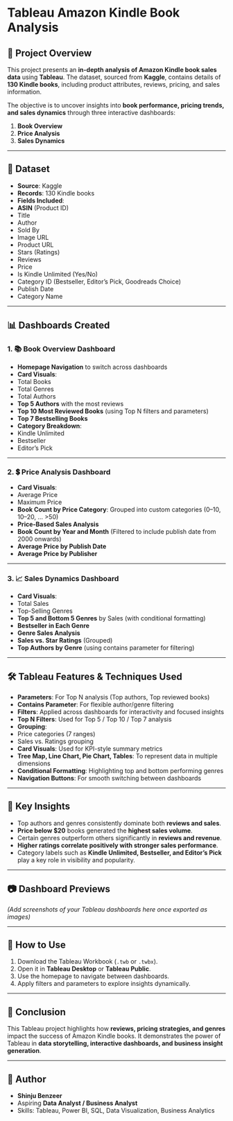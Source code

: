 # Tableau Amazon Kindle Book Analysis

## 📌 Project Overview
This project presents an **in-depth analysis of Amazon Kindle book sales data** using **Tableau**.
The dataset, sourced from **Kaggle**, contains details of **130 Kindle books**, including product attributes, reviews, pricing, and sales information.

The objective is to uncover insights into **book performance, pricing trends, and sales dynamics** through three interactive dashboards:
1. **Book Overview**
2. **Price Analysis**
3. **Sales Dynamics**

---

## 📂 Dataset
- **Source**: Kaggle
- **Records**: 130 Kindle books
- **Fields Included**:
- **ASIN** (Product ID)
- Title
- Author
- Sold By
- Image URL
- Product URL
- Stars (Ratings)
- Reviews
- Price
- Is Kindle Unlimited (Yes/No)
- Category ID (Bestseller, Editor’s Pick, Goodreads Choice)
- Publish Date
- Category Name

---

## 📊 Dashboards Created

### 1. 📚 Book Overview Dashboard
- **Homepage Navigation** to switch across dashboards
- **Card Visuals**:
- Total Books
- Total Genres
- Total Authors
- **Top 5 Authors** with the most reviews
- **Top 10 Most Reviewed Books** (using Top N filters and parameters)
- **Top 7 Bestselling Books**
- **Category Breakdown**:
- Kindle Unlimited
- Bestseller
- Editor’s Pick

---

### 2. 💲 Price Analysis Dashboard
- **Card Visuals**:
- Average Price
- Maximum Price
- **Book Count by Price Category**: Grouped into custom categories (0–10, 10–20, … >50)
- **Price-Based Sales Analysis**
- **Book Count by Year and Month** (Filtered to include publish date from 2000 onwards)
- **Average Price by Publish Date**
- **Average Price by Publisher**

---

### 3. 📈 Sales Dynamics Dashboard
- **Card Visuals**:
- Total Sales
- Top-Selling Genres
- **Top 5 and Bottom 5 Genres** by Sales (with conditional formatting)
- **Bestseller in Each Genre**
- **Genre Sales Analysis**
- **Sales vs. Star Ratings** (Grouped)
- **Top Authors by Genre** (using contains parameter for filtering)

---

## 🛠️ Tableau Features & Techniques Used
- **Parameters**: For Top N analysis (Top authors, Top reviewed books)
- **Contains Parameter**: For flexible author/genre filtering
- **Filters**: Applied across dashboards for interactivity and focused insights
- **Top N Filters**: Used for Top 5 / Top 10 / Top 7 analysis
- **Grouping**:
- Price categories (7 ranges)
- Sales vs. Ratings grouping
- **Card Visuals**: Used for KPI-style summary metrics
- **Tree Map, Line Chart, Pie Chart, Tables**: To represent data in multiple dimensions
- **Conditional Formatting**: Highlighting top and bottom performing genres
- **Navigation Buttons**: For smooth switching between dashboards

---

## 🔑 Key Insights
- Top authors and genres consistently dominate both **reviews and sales**.
- **Price below $20** books generated the **highest sales volume**.
- Certain genres outperform others significantly in **reviews and revenue**.
- **Higher ratings correlate positively with stronger sales performance**.
- Category labels such as **Kindle Unlimited, Bestseller, and Editor’s Pick** play a key role in visibility and popularity.

---

## 📷 Dashboard Previews
*(Add screenshots of your Tableau dashboards here once exported as images)*

---

## 🚀 How to Use
1. Download the Tableau Workbook (`.twb` or `.twbx`).
2. Open it in **Tableau Desktop** or **Tableau Public**.
3. Use the homepage to navigate between dashboards.
4. Apply filters and parameters to explore insights dynamically.

---

## 📌 Conclusion
This Tableau project highlights how **reviews, pricing strategies, and genres** impact the success of Amazon Kindle books.
It demonstrates the power of Tableau in **data storytelling, interactive dashboards, and business insight generation**.

---

## 📝 Author
- **Shinju Benzeer**
- Aspiring **Data Analyst / Business Analyst**
- Skills: Tableau, Power BI, SQL, Data Visualization, Business Analytics

